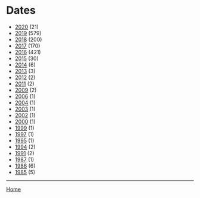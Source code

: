 # Dates

  * [2020](./2020/) (21)
  * [2019](./2019/) (579)
  * [2018](./2018/) (200)
  * [2017](./2017/) (170)
  * [2016](./2016/) (421)
  * [2015](./2015/) (30)
  * [2014](./2014/) (6)
  * [2013](./2013/) (3)
  * [2012](./2012/) (2)
  * [2011](./2011/) (2)
  * [2009](./2009/) (2)
  * [2006](./2006/) (1)
  * [2004](./2004/) (1)
  * [2003](./2003/) (1)
  * [2002](./2002/) (1)
  * [2000](./2000/) (1)
  * [1999](./1999/) (1)
  * [1997](./1997/) (1)
  * [1995](./1995/) (1)
  * [1994](./1994/) (2)
  * [1991](./1991/) (2)
  * [1987](./1987/) (1)
  * [1986](./1986/) (6)
  * [1985](./1985/) (5)

----

[Home](../)
